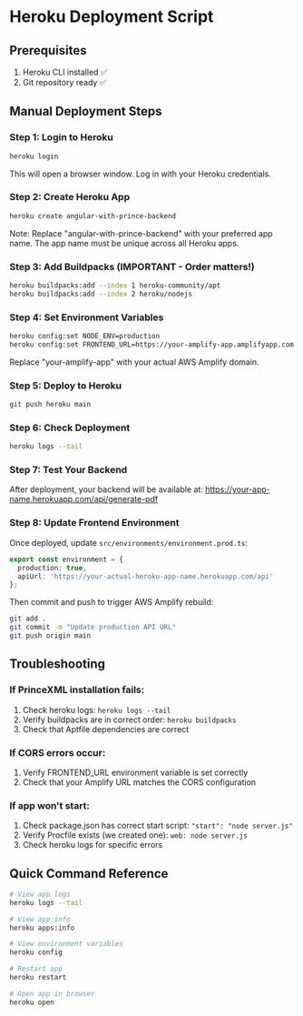 # Heroku Deployment Script

## Prerequisites
1. Heroku CLI installed ✅
2. Git repository ready ✅

## Manual Deployment Steps

### Step 1: Login to Heroku
```bash
heroku login
```
This will open a browser window. Log in with your Heroku credentials.

### Step 2: Create Heroku App
```bash
heroku create angular-with-prince-backend
```
Note: Replace "angular-with-prince-backend" with your preferred app name.
The app name must be unique across all Heroku apps.

### Step 3: Add Buildpacks (IMPORTANT - Order matters!)
```bash
heroku buildpacks:add --index 1 heroku-community/apt
heroku buildpacks:add --index 2 heroku/nodejs
```

### Step 4: Set Environment Variables
```bash
heroku config:set NODE_ENV=production
heroku config:set FRONTEND_URL=https://your-amplify-app.amplifyapp.com
```
Replace "your-amplify-app" with your actual AWS Amplify domain.

### Step 5: Deploy to Heroku
```bash
git push heroku main
```

### Step 6: Check Deployment
```bash
heroku logs --tail
```

### Step 7: Test Your Backend
After deployment, your backend will be available at:
https://your-app-name.herokuapp.com/api/generate-pdf

### Step 8: Update Frontend Environment
Once deployed, update `src/environments/environment.prod.ts`:
```typescript
export const environment = {
  production: true,
  apiUrl: 'https://your-actual-heroku-app-name.herokuapp.com/api'
};
```

Then commit and push to trigger AWS Amplify rebuild:
```bash
git add .
git commit -m "Update production API URL"
git push origin main
```

## Troubleshooting

### If PrinceXML installation fails:
1. Check heroku logs: `heroku logs --tail`
2. Verify buildpacks are in correct order: `heroku buildpacks`
3. Check that Aptfile dependencies are correct

### If CORS errors occur:
1. Verify FRONTEND_URL environment variable is set correctly
2. Check that your Amplify URL matches the CORS configuration

### If app won't start:
1. Check package.json has correct start script: `"start": "node server.js"`
2. Verify Procfile exists (we created one): `web: node server.js`
3. Check heroku logs for specific errors

## Quick Command Reference

```bash
# View app logs
heroku logs --tail

# View app info
heroku apps:info

# View environment variables
heroku config

# Restart app
heroku restart

# Open app in browser
heroku open
```